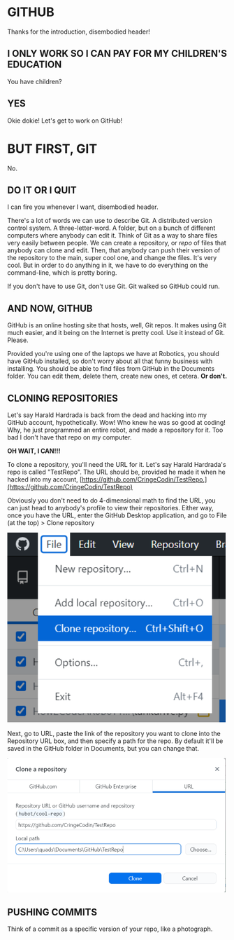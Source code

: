 # GITHUB

Thanks for the introduction, disembodied header!

## I ONLY WORK SO I CAN PAY FOR MY CHILDREN'S EDUCATION

You have children?

## YES

Okie dokie! Let's get to work on GitHub!

# BUT FIRST, GIT

No.

## DO IT OR I QUIT

I can fire you whenever I want, disembodied header.

There's a lot of words we can use to describe Git. A distributed version control system. A three-letter-word. A folder, but on a bunch of different computers where anybody can edit it. Think of Git as a way to share files very easily between people. We can create a repository, or *repo* of files that anybody can clone and edit. Then, that anybody can push their version of the repository to the main, super cool one, and change the files. It's very cool. But in order to do anything in it, we have to do everything on the command-line, which is pretty boring.

If you don't have to use Git, don't use Git. Git walked so GitHub could run.

## AND NOW, GITHUB

GitHub is an online hosting site that hosts, well, Git repos. It makes using Git much easier, and it being on the Internet is pretty cool. Use it instead of Git. Please.

Provided you're using one of the laptops we have at Robotics, you should have GitHub installed, so don't worry about all that funny business with installing. You should be able to find files from GitHub in the Documents folder. You can edit them, delete them, create new ones, et cetera. **Or don't.**

## CLONING REPOSITORIES

Let's say Harald Hardrada is back from the dead and hacking into my GitHub account, hypothetically. Wow! Who knew he was so good at coding! Why, he just programmed an entire robot, and made a repository for it. Too bad I don't have that repo on my computer.

**OH WAIT, I CAN!!!**

To clone a repository, you'll need the URL for it. Let's say Harald Hardrada's repo is called "TestRepo". The URL should be, provided he made it when he hacked into my account, [https://github.com/CringeCodin/TestRepo.](https://github.com/CringeCodin/TestRepo)

Obviously you don't need to do 4-dimensional math to find the URL, you can just head to anybody's profile to view their repositories. Either way, once you have the URL, enter the GitHub Desktop application, and go to File (at the top) > Clone repository

<img src="Images/clone1.png" alt="Step 1 to clone repo." width="500"/>

Next, go to URL, paste the link of the repository you want to clone into the Repository URL box, and then specify a path for the repo. By default it'll be saved in the GitHub folder in Documents, but you can change that.

<img src="Images/clone2.png" alt="Step 2 to clone repo." width="500"/>

## PUSHING COMMITS

Think of a commit as a specific version of your repo, like a photograph. 